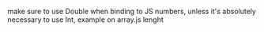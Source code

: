 make sure to use Double when binding to JS numbers, unless it's absolutely necessary to use Int, example on array.js lenght